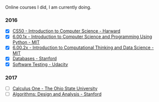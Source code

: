 Online courses I did, I am currently doing.

### 2016
  - [x] [CS50 - Introduction to Computer Science - Harward](https://courses.edx.org/courses/course-v1:HarvardX+CS50+X/info)
  - [x] [6.00.1x - Introduction to Computer Science and Programming Using Python -  MIT](https://courses.edx.org/courses/course-v1:MITx+6.00.1x+2T2016/info)
  - [x] [6.00.2x - Introduction to Computational Thinking and Data Science - MIT ](https://courses.edx.org/courses/course-v1:MITx+6.00.2x_6+3T2016/info)
  - [x] [Databases - Stanford](https://lagunita.stanford.edu/courses/Home/Databases/Engineering/about)
  - [x] [Software Testing - Udacity](https://www.udacity.com/course/software-testing--cs258)

### 2017
  - [ ] [Calculus One - The Ohio State University](https://www.coursera.org/learn/calculus1)
  - [ ] [Algorithms: Design and Analysis - Stanford](https://lagunita.stanford.edu/courses/course-v1:Engineering+Algorithms1+SelfPaced/about)
